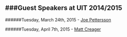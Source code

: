###Guest Speakers at UIT 2014/2015
---

######Tuesday, March 24th, 2015 - [Joe Pettersson](joe-pettersson.md)

######Tuesday, April 7th, 2015 - [Matt Creager](matt-creager.md)
